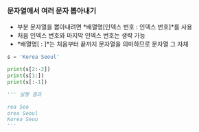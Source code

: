 ### 문자열에서 여러 문자 뽑아내기
- 부분 문자열을 뽑아내려면 *배열명[인덱스 번호 : 인덱스 번호]*를 사용
- 처음 인덱스 번호와 마지막 인덱스 번호는 생략 가능
- *배열명[ : ]*는 처음부터 끝까지 문자열을 의미하므로 문자열 그 자체
```py
s = 'Korea Seoul'

print(s[2:-2])
print(s[1:])
print(s[:-1])

''' 실행 결과

rea Seo
orea Seoul
Korea Seou
'''
```